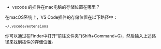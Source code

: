 - vscode 的插件在mac电脑的存储位置在哪里？

在macOS系统上，VS Code插件的存储位置在以下路径中：
```
~/.vscode/extensions
```
你可以通过在Finder中打开“前往文件夹”(Shift+Command+G)，然后输入上述路径来找到插件的存储位置。